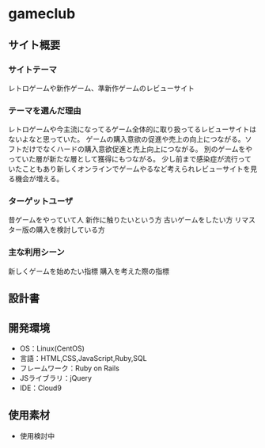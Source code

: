 # gameclub

## サイト概要
### サイトテーマ
レトロゲームや新作ゲーム、準新作ゲームのレビューサイト
### テーマを選んだ理由
レトロゲームや今主流になってるゲーム全体的に取り扱ってるレビューサイトはないよなと思っていた。
ゲームの購入意欲の促進や売上の向上につながる。ソフトだけでなくハードの購入意欲促進と売上向上につながる。
別のゲームをやっていた層が新たな層として獲得にもつながる。
少し前まで感染症が流行っていたこともあり新しくオンラインでゲームやるなど考えられレビューサイトを見る機会が増える。
### ターゲットユーザ
昔ゲームをやっていて人
新作に触りたいという方
古いゲームをしたい方
リマスター版の購入を検討している方
### 主な利用シーン
新しくゲームを始めたい指標
購入を考えた際の指標
## 設計書


## 開発環境
- OS：Linux(CentOS)
- 言語：HTML,CSS,JavaScript,Ruby,SQL
- フレームワーク：Ruby on Rails
- JSライブラリ：jQuery
- IDE：Cloud9

## 使用素材
- 使用検討中